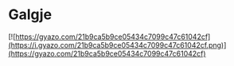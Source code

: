# Galgje
[![https://gyazo.com/21b9ca5b9ce05434c7099c47c61042cf](https://i.gyazo.com/21b9ca5b9ce05434c7099c47c61042cf.png)](https://gyazo.com/21b9ca5b9ce05434c7099c47c61042cf)
